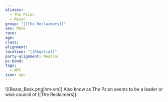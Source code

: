 ```yaml
---
aliases:
  - The Psion
  - Rezar
group: "[[The Reclaimers]]"
sex: Male
race: 
age: 
class: 
alignment: 
location: "[[Regatia]]"
party-alignment: Neutral
pc-bond: 
tags:
  - NPC
icon: npc
---
```

![[Rezar_Besk.png|hm-sm]]
Also know as The Psion seems to be a leader or wise council of [[The Reclaimers]].